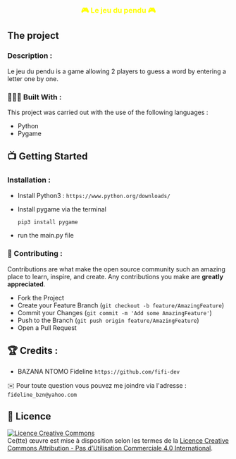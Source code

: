 <h3 align="center" style="color: yellow;">🎮 Le jeu du pendu 🎮</h3>

## The project

### Description :

Le jeu du pendu is a game allowing 2 players to guess a word by entering a letter one by one.

### 👩🏾‍💻 Built With :

This project was carried out with the use of the following languages :

* Python
* Pygame


## 📺 Getting Started

### Installation :

- Install Python3 : `https://www.python.org/downloads/ `

- Install pygame via the terminal
   ```sh
   pip3 install pygame
   ```

- run the main.py file
   


### 🤝 Contributing :

Contributions are what make the open source community such an amazing place to learn, inspire, and create. Any contributions you make are **greatly appreciated**.

- Fork the Project
- Create your Feature Branch (`git checkout -b feature/AmazingFeature`)
- Commit your Changes (`git commit -m 'Add some AmazingFeature'`)
- Push to the Branch (`git push origin feature/AmazingFeature`)
- Open a Pull Request


## 🏆 Credits :


- BAZANA NTOMO Fideline `https://github.com/fifi-dev`

✉️ Pour toute question vous pouvez me joindre via l'adresse : `fideline_bzn@yahoo.com`


## 📜 Licence

<a align="center"  rel="license" href="http://creativecommons.org/licenses/by-nc/4.0/"><img alt="Licence Creative Commons" style="border-width:0" src="https://i.creativecommons.org/l/by-nc/4.0/88x31.png" /></a><br />Ce(tte) œuvre est mise à disposition selon les termes de la <a rel="license" href="http://creativecommons.org/licenses/by-nc/4.0/">Licence Creative Commons Attribution - Pas d’Utilisation Commerciale 4.0 International</a>.

